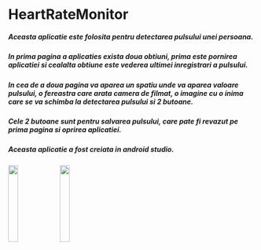 # HeartRateMonitor
##### Aceasta aplicatie este folosita pentru detectarea pulsului unei persoana.
##### In prima pagina a aplicaties exista doua obtiuni, prima este pornirea aplicatiei si cealalta obtiune este vederea ultimei inregistrari a pulsului.
##### In cea de a doua pagina va aparea un spatiu unde va aparea valoare pulsului, o fereastra care arata camera de filmat, o imagine cu o inima care se va schimba la detectarea pulsului si 2 butoane.
##### Cele 2 butoane sunt pentru salvarea pulsului, care pate fi revazut pe prima pagina si oprirea aplicatiei.
##### Aceasta aplicatie a fost creiata in android studio.

<img src= "Screenshot1.jpg" width=20% height=20%>
<img src= "Screenshot2.jpg" width=20% height=20%>







